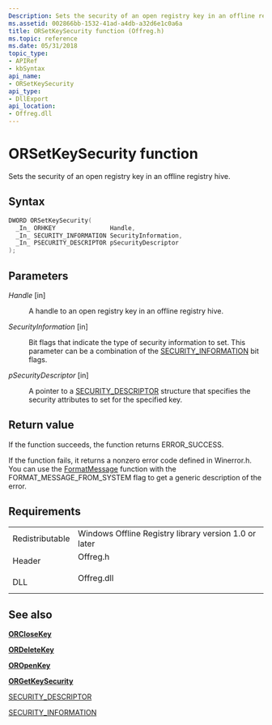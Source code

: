 ```yaml
---
Description: Sets the security of an open registry key in an offline registry hive.
ms.assetid: 002866bb-1532-41ad-a4db-a32d6e1c0a6a
title: ORSetKeySecurity function (Offreg.h)
ms.topic: reference
ms.date: 05/31/2018
topic_type: 
- APIRef
- kbSyntax
api_name: 
- ORSetKeySecurity
api_type: 
- DllExport
api_location: 
- Offreg.dll
---
```


# ORSetKeySecurity function

Sets the security of an open registry key in an offline registry hive.

## Syntax


```C++
DWORD ORSetKeySecurity(
  _In_ ORHKEY               Handle,
  _In_ SECURITY_INFORMATION SecurityInformation,
  _In_ PSECURITY_DESCRIPTOR pSecurityDescriptor
);
```



## Parameters

<dl> <dt>

*Handle* \[in\]
</dt> <dd>

A handle to an open registry key in an offline registry hive.

</dd> <dt>

*SecurityInformation* \[in\]
</dt> <dd>

Bit flags that indicate the type of security information to set. This parameter can be a combination of the [SECURITY\_INFORMATION](../secauthz/security-information.md) bit flags.

</dd> <dt>

*pSecurityDescriptor* \[in\]
</dt> <dd>

A pointer to a [SECURITY\_DESCRIPTOR](/windows/win32/api/winnt/ns-winnt-security_descriptor) structure that specifies the security attributes to set for the specified key.

</dd> </dl>

## Return value

If the function succeeds, the function returns ERROR\_SUCCESS.

If the function fails, it returns a nonzero error code defined in Winerror.h. You can use the [FormatMessage](/windows/win32/api/winbase/nf-winbase-formatmessage) function with the FORMAT\_MESSAGE\_FROM\_SYSTEM flag to get a generic description of the error.

## Requirements



|                            |                                                                                       |
|----------------------------|---------------------------------------------------------------------------------------|
| Redistributable<br/> | Windows Offline Registry library version 1.0 or later<br/>                      |
| Header<br/>          | <dl> <dt>Offreg.h</dt> </dl>   |
| DLL<br/>             | <dl> <dt>Offreg.dll</dt> </dl> |



## See also

<dl> <dt>

[**ORCloseKey**](orclosekey.md)
</dt> <dt>

[**ORDeleteKey**](ordeletekey.md)
</dt> <dt>

[**OROpenKey**](oropenkey.md)
</dt> <dt>

[**ORGetKeySecurity**](orgetkeysecurity.md)
</dt> <dt>

[SECURITY\_DESCRIPTOR](/windows/win32/api/winnt/ns-winnt-security_descriptor)
</dt> <dt>

[SECURITY\_INFORMATION](../secauthz/security-information.md)
</dt> </dl>

 

 